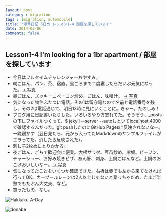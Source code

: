 ```yaml
---
layout: post
category : migration
tags : [migration, automobile]
title: "浮草日記 6日め レッスン1-4 部屋を探しています"
date: 2014-02-06
comments: false
---
```


## Lesson1-4 I'm looking for a 1br apartment / 部屋を探しています

* 今日はフルタイムチャレンジャーおやすみ。&nbsp; 
* 朝ごはん、パン、茶、宿直。昼ごろまで二度寝したらだいぶ元気になった。[-> 写真](http://instagram.com/p/kJLMlAFDbg/)  
* 昼ごはん、ズッキーニベーコン炒め、ごはん、味噌汁。 [-> 写真](http://instagram.com/p/kJLUliFDbr/)
* 気になった物件ふたつに電話。その1は留守電なので名前と電話番号を残し、その2は電話通じて、明日13時に見にいくことに。きゃー。たのしみ！&nbsp; 
* ブログ用に日記書いたりした。いろいろやり方忘れてた。そうそう、_postsの下にファイルつくって、$ jekyll --server --autoしといてlocalhost:4000で確認するんだった。git pushしたのにGitHub Pagesに反映されないなー。一晩寝かす（翌日見たら、元から入ってたMarkdownのサンプルファイルがエラってた。消したら反映された）。
* 刺し子2枚めにとりかかる。&nbsp; 
* 夜ごはん、ごちで歓迎会に便乗。大根サラダ、豆苗炒め、冷奴、ビーフン、チャーシュー、お好み焼きピザ、あん肝、刺身、土鍋ごはんなど。土鍋のおこげおいしいなー。[-> 写真](http://instagram.com/p/kJLtzZlDcA/)
* 気になってたことをいくつか確認できた。右折は赤でも左から来てなければ行ってOK、カープールレーンは2人以上じゃないと乗っちゃだめ、たまご半熟でもたぶん大丈夫、など。&nbsp; 
* 買ったもの、なし。&nbsp; 

![Hakkaku-A-Day](https://lh6.googleusercontent.com/-j0SaWvZ4iQE/UvSE9qjEqxI/AAAAAAABtdQ/FFgPHVKkK00/w620-h465-no/P1140962.JPG)

![donabe](https://lh4.googleusercontent.com/-9wv406kk70A/Uvc9y1RCVEI/AAAAAAAB4Lc/Kc6BMd3Icp4/w620-h465-no/P1140959.JPG)